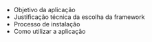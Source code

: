 - Objetivo da aplicação
- Justificação técnica da escolha da framework
- Processo de instalação
- Como utilizar a aplicação
